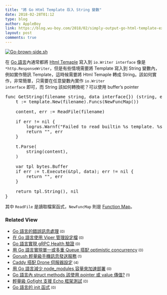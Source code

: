 ```yaml
---
title: "將 Go Html Template 存入 String 變數"
date: 2018-02-28T01:12
type: blog
author: AppleBoy
link: https://blog.wu-boy.com/2018/02/simply-output-go-html-template-execution-to-strings/
layout: post
comments: true
---
```


<a href="https://www.flickr.com/photos/appleboy/24407557644/in/dateposted-public/" title="Go-brown-side.sh"><img alt="Go-brown-side.sh" src="https://i1.wp.com/farm2.staticflickr.com/1622/24407557644_36087ca6de.jpg?w=840&#038;ssl=1" /></a>

在 <a href="https://golang.org/">Go 語言</a>內通常都將 <a href="https://golang.org/pkg/text/template/">Html Temaple</a> 寫入到 <code>io.Writer interface</code> 像是 <code>*http.ResponseWriter</code>，但是有些情境需要將 Template 寫入到 String 變數內，例如實作簡訊 Template，這時候需要將 Html Temaple 轉成 String。該如何實作，非常簡單，只需要在任意變數內實作 <code>io.Writer interface</code> 即可，而 String 該如何轉換呢？可以使用 buffer&#8217;s pointer

<span id="more-6963"></span>

<pre class="brush: go; title: ; notranslate">
func GetString(filename string, data interface{}) (string, error) {
    t := template.New(filename).Funcs(NewFuncMap())

    content, err := ReadFile(filename)

    if err != nil {
        logrus.Warnf("Failed to read builtin %s template. %s", filename, err)
        return "", err
    }

    t.Parse(
        string(content),
    )

    var tpl bytes.Buffer
    if err := t.Execute(&amp;tpl, data); err != nil {
        return "", err
    }

    return tpl.String(), nil
}
</pre>

其中 <code>ReadFile</code> 是讀取檔案函式，<code>NewFuncMap</code> 則是 <a href="https://golang.org/pkg/text/template/#FuncMap">Function Map</a>。
<div class="wp_rp_wrap  wp_rp_plain"><div class="wp_rp_content"><h3 class="related_post_title">Related View</h3><ul class="related_post wp_rp"><li><a class="wp_rp_title" href="https://blog.wu-boy.com/2017/03/error-handler-in-golang/">Go 語言的錯誤訊息處理</a><small class="wp_rp_comments_count"> (0)</small><br /></li><li><a class="wp_rp_title" href="https://blog.wu-boy.com/2017/10/go-configuration-with-viper/">在 Go 語言使用 Viper 管理設定檔</a><small class="wp_rp_comments_count"> (0)</small><br /></li><li><a class="wp_rp_title" href="https://blog.wu-boy.com/2017/11/grpc-health-check-in-go/">Go 語言實現 gRPC Health 驗證</a><small class="wp_rp_comments_count"> (0)</small><br /></li><li><a class="wp_rp_title" href="https://blog.wu-boy.com/2018/03/simple-queue-with-optimistic-concurrency-in-go/">用 Go 語言實現單一或多重 Queue 搭配 optimistic concurrency</a><small class="wp_rp_comments_count"> (0)</small><br /></li><li><a class="wp_rp_title" href="https://blog.wu-boy.com/2017/11/gorush-a-push-notification-server-written-in-go/">Gorush 輕量級手機訊息發送服務</a><small class="wp_rp_comments_count"> (1)</small><br /></li><li><a class="wp_rp_title" href="https://blog.wu-boy.com/2017/02/caddy-setting-with-drone-ci-server/">Caddy 搭配 Drone 伺服器設定</a><small class="wp_rp_comments_count"> (4)</small><br /></li><li><a class="wp_rp_title" href="https://blog.wu-boy.com/2017/11/downsize-node-modules-with-golang/">用 Go 語言減少 node_modules 容量來加速部署</a><small class="wp_rp_comments_count"> (0)</small><br /></li><li><a class="wp_rp_title" href="https://blog.wu-boy.com/2017/05/go-struct-method-pointer-or-value/">Go 語言內 struct methods 該使用 pointer 或 value 傳值?</a><small class="wp_rp_comments_count"> (1)</small><br /></li><li><a class="wp_rp_title" href="https://blog.wu-boy.com/2016/11/golang-gofight-support-echo-framework/">輕量級 Gofight 支援 Echo 框架測試</a><small class="wp_rp_comments_count"> (0)</small><br /></li><li><a class="wp_rp_title" href="https://blog.wu-boy.com/2018/04/init-func-in-golang/">Go 語言的 init 函式</a><small class="wp_rp_comments_count"> (0)</small><br /></li></ul></div></div>